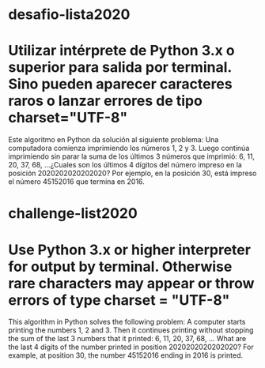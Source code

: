 # desafio-lista2020

# Utilizar intérprete de Python 3.x o superior para salida por terminal. Sino pueden aparecer caracteres raros o lanzar errores de tipo charset="UTF-8"


Este algoritmo en Python da solución al siguiente problema: Una computadora comienza imprimiendo los números 1, 2 y 3. Luego continúa imprimiendo sin parar la suma de los últimos 3 números que imprimió: 6, 11, 20, 37, 68, ...¿Cuales son los últimos 4 dígitos del número impreso en la posición 2020202020202020? Por ejemplo, en la posición 30, está impreso el número 45152016 que termina en 2016.


# challenge-list2020

# Use Python 3.x or higher interpreter for output by terminal. Otherwise rare characters may appear or throw errors of type charset = "UTF-8"


This algorithm in Python solves the following problem: A computer starts printing the numbers 1, 2 and 3. Then it continues printing without stopping the sum of the last 3 numbers that it printed: 6, 11, 20, 37, 68, ... What are the last 4 digits of the number printed in position 2020202020202020? For example, at position 30, the number 45152016 ending in 2016 is printed.
